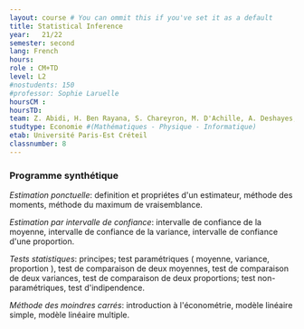 ```yaml
---
layout: course # You can ommit this if you've set it as a default
title: Statistical Inference
year: 	21/22
semester: second
lang: French
hours:
role : CM+TD
level: L2
#nostudents: 150
#professor: Sophie Laruelle
hoursCM :
hoursTD:
team: Z. Abidi, H. Ben Rayana, S. Chareyron, M. D'Achille, A. Deshayes, <b>S. Laruelle</b>, A. Vialfont
studtype: Economie #(Mathématiques - Physique - Informatique)
etab: Université Paris-Est Créteil
classnumber: 8
---
```

### Programme synthétique


_Estimation ponctuelle_: definition et propriétes d'un estimateur, méthode des moments, méthode du maximum de vraisemblance.


_Estimation par intervalle de confiance_: intervalle de confiance de la moyenne, intervalle de confiance de la variance, intervalle de confiance d'une proportion.

_Tests statistiques_: principes; test paramétriques ( moyenne, variance, proportion ), test de comparaison de deux moyennes, test de comparaison de deux variances, test de comparaison de deux proportions; test non-paramétriques, test d'indipendence.

_Méthode des moindres carrés_: introduction à l'économétrie, modèle linéaire simple, modèle linéaire multiple.
